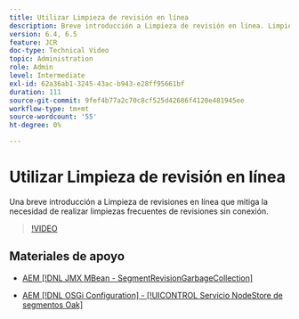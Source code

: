 ```yaml
---
title: Utilizar Limpieza de revisión en línea
description: Breve introducción a Limpieza de revisión en línea. Limpieza de revisión en línea mitiga la necesidad de realizar una limpieza de revisión sin conexión frecuente.
version: 6.4, 6.5
feature: JCR
doc-type: Technical Video
topic: Administration
role: Admin
level: Intermediate
exl-id: 62a36ab1-3245-43ac-b943-e28ff95661bf
duration: 111
source-git-commit: 9fef4b77a2c70c8cf525d42686f4120e481945ee
workflow-type: tm+mt
source-wordcount: '55'
ht-degree: 0%

---
```


# Utilizar Limpieza de revisión en línea

Una breve introducción a Limpieza de revisiones en línea que mitiga la necesidad de realizar limpiezas frecuentes de revisiones sin conexión.

>[!VIDEO](https://video.tv.adobe.com/v/17004?quality=12&learn=on)

## Materiales de apoyo

* [AEM [!DNL JMX MBean - SegmentRevisionGarbageCollection]](http://localhost:4502/system/console/jmx/org.apache.jackrabbit.oak%3Aname%3DSegment+node+store+revision+garbage+collection%2Ctype%3DSegmentRevisionGarbageCollection)

* [AEM [!DNL OSGi Configuration] - [!UICONTROL Servicio NodeStore de segmentos Oak]](http://localhost:4502/system/console/configMgr/org.apache.jackrabbit.oak.segment.SegmentNodeStoreService)
